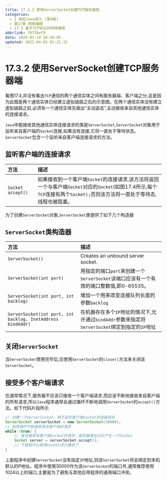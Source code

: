 ```yaml
---
title: 17.3.2 使用ServerSocket创建TCP服务器端
categories: 
  - 1 疯狂Java讲义 (第4版)
  - 第17章 网络编程
  - 17.3 基于TCP协议的网络编程
abbrlink: 787fbef9
date: 2020-01-14 10:38:05
updated: 2022-04-03 01:21:15
---
```

# 17.3.2 使用ServerSocket创建TCP服务器端
看图17.4,并没有看出`TCP`通信的两个通信实体之间有服务器端、客户端之分,这是因为此图是两个通信实体已经建立虚拟链路之后的示意图。在两个通信实体没有建立虚拟链路之前,必须有一个通信实体先做出“主动姿态”,主动接收来自其他通信实体的连接请求。

`Java`中能接收其他通信实体连接请求的类是`ServerSocket`,`ServerSocket`对象用于监听来自客户端的`Socket`连接,如果没有连接,它将一直处于等待状态。`ServerSocket`包含一个监听来自客户端连接请求的方法。

## 监听客户端的连接请求

|方法|描述|
|:--|:--|
|`Socket accept()`|如果接收到一个客户端`Socket`的连接请求,该方法将返回一个与客户端`Socket`对应的`Socket`(如图17.4所示,每个`TCP`连接有两个`Socket);`否则该方法将一直处于等待态,线程也被阻塞。|

为了创建`ServerSocket`对象,`ServerSocket`类提供了如下几个构造器
## `ServerSocket`类构造器

|方法|描述|
|:--|:--|
|`ServerSocket()`|Creates an unbound server socket.|
|`ServerSocket(int port)`|用指定的端口`port`来创建一个`ServerSocket`该端口应该有一个有效的端口整数值,即0-65535。|
|`ServerSocket(int port, int backlog)`|增加一个用来改变连接队列长度的参数`backlog`|
|`ServerSocket(int port, int backlog, InetAddress bindAddr)`|在机器存在多个`IP`地址的情况下,允许通过`bindAddr`参数来指定将`ServerSocket`绑定到指定的`IP`地址|

## 关闭`ServerSocket`
当`ServerSocket`使用完毕后,应使用`ServerSocket`的`close()`方法来关闭该`ServerSocket`。

## 接受多个客户端请求
在通常情况下,服务器不应该只接收一个客户端请求,而应该不断地接收来自客户端的所有请求,所以`Java`程序通常会通过循环不断地调用`ServerSocket`的`accept()`方法。如下代码片段所示
```java
// 创建一个ServerSocket，用于监听客户端Socket的连接请求
ServerSocket serverSocket = new ServerSocket(30000);
// 采用循环不断接受来自客户端的请求
while (true) {
    // 每当接受到客户端Socket的请求，服务器端也对应产生一个Socket
    Socket server = serverSocket.accept();
    // 下面就可以使用Socket进行通信了
}
```
上面程序中创建`ServerSocket`没有指定`IP`地址,则该`ServerSocket`将会绑定到本机默认的P地址。程序中使用30000作为该`ServerSocket`的端口号,通常推荐使用1024以上的端口,主要是为了避免与其他应用程序的通用端口冲突。
